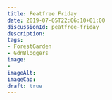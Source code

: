 ```yaml
---
title: Peatfree Friday
date: 2019-07-05T22:06:10+01:00
discussionId: peatfree-friday
description: 
tags: 
- ForestGarden
- GdnBloggers
image: 
- 
imageAlt: 
imageCap: 
draft: true
---
```


